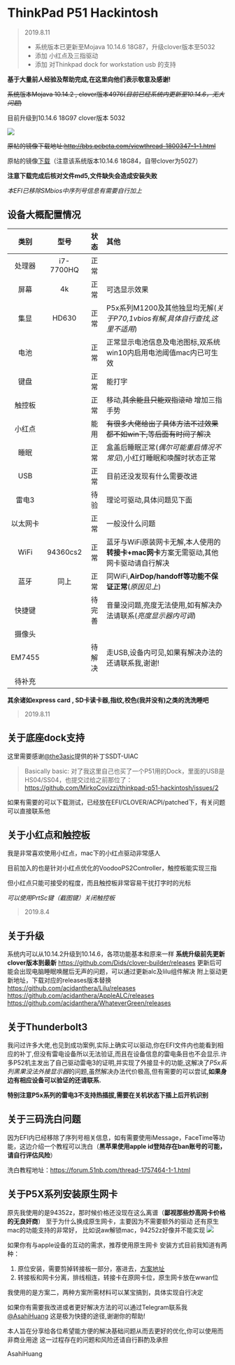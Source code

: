 # ThinkPad P51 Hackintosh

> 2019.8.11 
>
> * 系统版本已更新至Mojava 10.14.6 18G87，升级clover版本至5032
> * 添加 小红点及三指驱动
> * 添加 对Thinkpad dock for workstation usb 的支持



**基于大量前人经验及帮助完成,在这里向他们表示敬意及感谢!**

~~系统版本Mojava 10.14.2 , clover版本4976(*目前已经系统内更新至10.14.6，无大问题*)~~

目前升级到10.14.6 18G97
clover版本 5032

![](http://ww2.sinaimg.cn/large/006tNc79gy1g5w0vrvzw2j319g0u0dlr.jpg)





~~原帖的镜像下载地址:http://bbs.pcbeta.com/viewthread-1800347-1-1.html~~

原帖的镜像[下载](http://bbs.pcbeta.com/forum.php?mod=viewthread&tid=1823920)（注意该系统版本10.14.6 18G84，自带clover为5027）

**注意下载完成后核对文件md5,文件缺失会造成安装失败**

*本EFI已移除SMbios中序列号信息有需要自行加上*



## 设备大概配置情况

|  类别  |   型号    |  状态  | 其他                                                         |
| :----: | :-------: | :----: | :----------------------------------------------------------- |
| 处理器 | i7-7700HQ |  正常  |                                                              |
|  屏幕  |    4k     |  正常  | 可选显示效果                                                 |
|  集显  |   HD630   |  正常  | P5x系列M1200及其他独显均无解(*关于P70,1vbios有解,具体自行查找,这里不适用*) |
|  电池  |           |  正常  | 正常显示电池信息及电池图标,双系统win10内启用电池阈值mac内已可生效 |
|  键盘  |           |  正常  | 能打字                                                       |
| 触控板 |           |  正常  | 移动,~~其余能且只能双指滚动~~ 增加三指手势                      |
| 小红点 |           | 能用 | ~~有很多大佬给出了具体方法不过效果都不如win下,等后面有时间了解决~~ |
|  睡眠  |           |  正常  | 盒盖后睡眠正常(*偶尔可能重启情况不常见*),小红灯睡眠和唤醒时状态正常 |
|  USB   |           |  正常  | 目前还没发现有什么需要改进                                   |
|	雷电3  ||待验|理论可驱动,具体问题见下面|
| 以太网卡 ||正常|一般没什么问题|
| WiFi |94360cs2|正常|蓝牙与WiFi原装网卡无解,本人使用的**转接卡+mac网卡**方案无需驱动,其他网卡驱动请自行解决|
| 蓝牙 |同上|正常|同WiFi,**AirDop/handoff等功能不保证正常**(*原因见上*)|
| 快捷键 ||待完善|音量没问题,亮度无法使用,如有解决办法请联系(*亮度显示器内可调*)|
| 摄像头 ||||
| EM7455 ||待解决|走USB,设备内可见,如果有解决办法的还请联系我,谢谢!|
| 待补充 ||||

**其余诸如express card , SD卡读卡器,指纹,校色(我并没有)之类的洗洗睡吧**



> 2019.8.11

## 关于底座dock支持

这里需要感谢[@the3asic](https://t.me/@the3asic "telegram")提供的补丁SSDT-UIAC

> Basically basic: 对了我这里自己也买了一个P51用的Dock，里面的USB是HS04/SS04，也提交过给之前那位了：https://github.com/MirkoCovizzi/thinkpad-p51-hackintosh/issues/2

如果有需要的可以下载测试，已经放在EFI/CLOVER/ACPI/patched下，有关问题可以直接联系他

## 关于小红点和触控板

我是非常喜欢使用小红点，mac下的小红点驱动非常感人

目前加入的也是针对小红点优化的VoodooPS2Controller，触控板能实现三指

但小红点只能可接受的程度，而且触控板非常容易干扰打字时的光标

*可以使用PrtSc键（截图键）关闭触控板*



> 2019.8.4

## 关于升级

系统内可以从10.14.2升级到10.14.6，各项功能基本和原来一样
**系统升级前先更新clover版本到最新**
https://github.com/Dids/clover-builder/releases
更新后可能会出现电脑睡眠唤醒后无声的问题，可以通过更新alc及lilu组件解决
附上驱动更新地址，下载对应的releases版本替换
https://github.com/acidanthera/Lilu/releases
https://github.com/acidanthera/AppleALC/releases
https://github.com/acidanthera/WhateverGreen/releases

## 关于Thunderbolt3

我问过许多大佬,也见到成功案例,实际上确实可以驱动,你在EFI文件内也能看到相应的补丁,但没有雷电设备所以无法验证,而且在设备信息的雷电条目也不会显示.许多P52机主发出了自己驱动雷电3的证明,并实现了外接显卡的功能,这解决了*P5x系列黑果没法外接显示器*的问题,虽然解决办法代价极高,但有需要的可以尝试,**如果身边有相应设备可以验证的还请联系.**

**特别注意P5x系列的雷电3不支持热插拔,需要在关机状态下插上后开机识别**

## 关于三码洗白问题

因为EFI内已经移除了序列号相关信息，如有需要使用iMessage，FaceTime等功能，这边介绍一个教程可以洗白（**黑苹果使用apple id登陆存在ban账号的可能，请自行评估风险**）

洗白教程地址：https://forum.51nb.com/thread-1757464-1-1.html

## 关于P5X系列安装原生网卡

原先我使用的是94352z，那时候价格还没现在这么离谱（**鄙视那些炒高网卡价格的无良奸商**）
至于为什么换成原生网卡，主要因为不需要额外的驱动
还有原生mac的功能支持的非常好，
比如说aw解锁mac，94252z好像并不能实现
![](http://ww1.sinaimg.cn/large/006tNc79gy1g5nfu21935j30y60u04ct.jpg)

如果你有与apple设备的互动的需求，推荐使用原生网卡
安装方式目前我知道有两种：
1. 原位安装，需要剪掉转接板一部分，塞进去，[方案地址](https://forum.51nb.com/forum.php?mod=viewthread&tid=1899444&highlight=p52%2B%CD%F8%BF%A8)
2. 转接板和网卡分离，排线相连，转接卡在原网卡位，原生网卡放在wwan位

我使用的是方案二，两种方案所需材料可以某宝搞到，具体实现自行决定





如果你有需要我改进或者更好解决方法的可以通过Telegram联系我[@AsahiHuang](https://t.me/AsahiHuang)
这是极为快捷的途径,谢谢你的帮助!

本人旨在分享给各位希望能方便的解决基础问题从而去更好的优化,你可以使用而非商业用途
这一过程存在的问题和风险还请自行斟酌及承担



AsahiHuang







